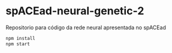 # spACEad-neural-genetic-2
Repositorio para código da rede neural apresentada no spACEad

```sh
npm install
npm start
```
